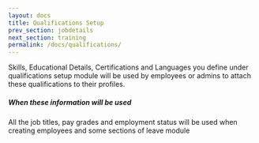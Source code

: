 ```yaml
---
layout: docs
title: Qualifications Setup
prev_section: jobdetails
next_section: training
permalink: /docs/qualifications/
---
```

Skills, Educational Details, Certifications and Languages you define under qualifications setup module will be used by
employees or admins to attach these qualifications to their profiles.
 
<div class="note info">
  <h5>When these information will be used</h5>
  <p>All the job titles, pay grades and employment status will be used when creating employees and some sections of leave module</p>
</div>




